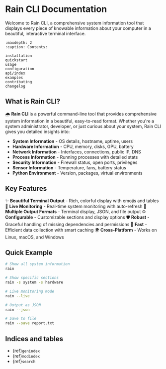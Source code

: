 # Rain CLI Documentation

Welcome to Rain CLI, a comprehensive system information tool that displays every piece of knowable information about your computer in a beautiful, interactive terminal interface.

```{toctree}
:maxdepth: 2
:caption: Contents:

installation
quickstart
usage
configuration
api/index
examples
contributing
changelog
```

## What is Rain CLI?

🌧️ **Rain CLI** is a powerful command-line tool that provides comprehensive system information in a beautiful, easy-to-read format. Whether you're a system administrator, developer, or just curious about your system, Rain CLI gives you detailed insights into:

- **System Information** - OS details, hostname, uptime, users
- **Hardware Information** - CPU, memory, disks, GPU, battery
- **Network Information** - Interfaces, connections, public IP, DNS
- **Process Information** - Running processes with detailed stats
- **Security Information** - Firewall status, open ports, privileges
- **Sensor Information** - Temperature, fans, battery status
- **Python Environment** - Version, packages, virtual environments

## Key Features

✨ **Beautiful Terminal Output** - Rich, colorful display with emojis and tables
🔄 **Live Monitoring** - Real-time system monitoring with auto-refresh
📄 **Multiple Output Formats** - Terminal display, JSON, and file output
⚙️ **Configurable** - Customizable sections and display options
🛡️ **Robust** - Graceful handling of missing dependencies and permissions
🚀 **Fast** - Efficient data collection with smart caching
🌍 **Cross-Platform** - Works on Linux, macOS, and Windows

## Quick Example

```bash
# Show all system information
rain

# Show specific sections
rain -s system -s hardware

# Live monitoring mode
rain --live

# Output as JSON
rain --json

# Save to file
rain --save report.txt
```

## Indices and tables

* {ref}`genindex`
* {ref}`modindex`
* {ref}`search`
